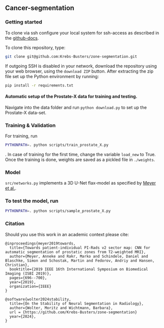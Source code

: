 Cancer-segmentation
-------------------

### Getting started
To clone via ssh configure your local system for ssh-access as described in the [github-docs](https://docs.github.com/en/authentication/connecting-to-github-with-ssh/adding-a-new-ssh-key-to-your-github-account).

To clone this repository, type:
``` bash
git clone git@github.com:Krebs-Busters/zone-segmentation.git
```
If outgoing SSH is disabled in your network, download the repository using your web browser, using the `download ZIP` button.
After extracting the zip file set up the Python environment by running:
``` bash
pip install -r requirements.txt
```

#### Automatic setup of the Prostate-X data for training and testing.
Navigate into the data folder and run `python download.py` to set up the Prostate-X data-set.


### Training & Validation
For training, run
``` bash
PYTHONPATH=. python scripts/train_prostate_X.py
```
.
In case of training for the first time, change the variable `load_new` to True.
Once the training is done, weights are saved as a pickled file in `./weights`.

### Model
`src/networks.py` implements a 3D U-Net flax-model as specified by [Meyer et al.](https://arxiv.org/pdf/1505.04597.pdf).

### To test the model, run
``` bash
PYTHONPATH=. python scripts/sample_prostate_X.py
```


### Citation
Should you use this work in an academic context please cite:


``` 
@inproceedings{meyer2019towards,
  title={Towards patient-individual PI-Rads v2 sector map: CNN for automatic segmentation of prostatic zones from T2-weighted MRI},
  author={Meyer, Anneke and Rakr, Marko and Schindele, Daniel and Blaschke, Simon and Schostak, Martin and Fedorov, Andriy and Hansen, Christian},
  booktitle={2019 IEEE 16th International Symposium on Biomedical Imaging (ISBI 2019)},
  pages={696--700},
  year={2019},
  organization={IEEE}
}
```

```
@software{wolter2024stability,
  title={On the Stability of Neural Segmentation in Radiology},
  author={Wolter, Moritz and Wichtmann, Barbara},
  url = {https://github.com/Krebs-Busters/zone-segmentation}
  year={2024},
}
```
